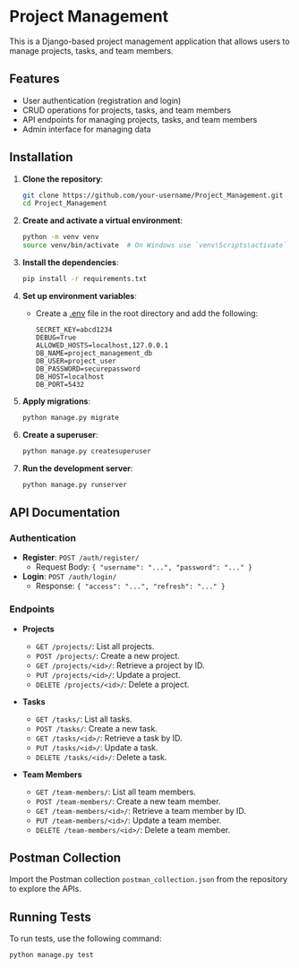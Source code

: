 # Project Management

This is a Django-based project management application that allows users to manage projects, tasks, and team members.

## Features

- User authentication (registration and login)
- CRUD operations for projects, tasks, and team members
- API endpoints for managing projects, tasks, and team members
- Admin interface for managing data

## Installation

1. **Clone the repository**:
    ```sh
    git clone https://github.com/your-username/Project_Management.git
    cd Project_Management
    ```

2. **Create and activate a virtual environment**:
    ```sh
    python -m venv venv
    source venv/bin/activate  # On Windows use `venv\Scripts\activate`
    ```

3. **Install the dependencies**:
    ```sh
    pip install -r requirements.txt
    ```

4. **Set up environment variables**:
    - Create a [.env](http://_vscodecontentref_/1) file in the root directory and add the following:
      ```properties
      SECRET_KEY=abcd1234
      DEBUG=True
      ALLOWED_HOSTS=localhost,127.0.0.1
      DB_NAME=project_management_db
      DB_USER=project_user
      DB_PASSWORD=securepassword
      DB_HOST=localhost
      DB_PORT=5432
      ```

5. **Apply migrations**:
    ```sh
    python manage.py migrate
    ```

6. **Create a superuser**:
    ```sh
    python manage.py createsuperuser
    ```

7. **Run the development server**:
    ```sh
    python manage.py runserver
    ```

## API Documentation

### Authentication

- **Register**: `POST /auth/register/`
  - Request Body: `{ "username": "...", "password": "..." }`
- **Login**: `POST /auth/login/`
  - Response: `{ "access": "...", "refresh": "..." }`

### Endpoints

- **Projects**
  - `GET /projects/`: List all projects.
  - `POST /projects/`: Create a new project.
  - `GET /projects/<id>/`: Retrieve a project by ID.
  - `PUT /projects/<id>/`: Update a project.
  - `DELETE /projects/<id>/`: Delete a project.

- **Tasks**
  - `GET /tasks/`: List all tasks.
  - `POST /tasks/`: Create a new task.
  - `GET /tasks/<id>/`: Retrieve a task by ID.
  - `PUT /tasks/<id>/`: Update a task.
  - `DELETE /tasks/<id>/`: Delete a task.

- **Team Members**
  - `GET /team-members/`: List all team members.
  - `POST /team-members/`: Create a new team member.
  - `GET /team-members/<id>/`: Retrieve a team member by ID.
  - `PUT /team-members/<id>/`: Update a team member.
  - `DELETE /team-members/<id>/`: Delete a team member.

## Postman Collection

Import the Postman collection `postman_collection.json` from the repository to explore the APIs.

## Running Tests

To run tests, use the following command:
```sh
python manage.py test



